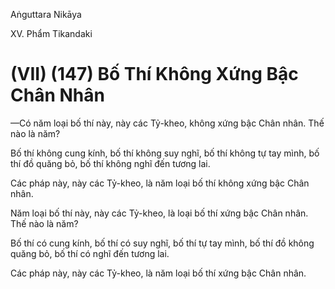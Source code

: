 Aṅguttara Nikāya

XV. Phẩm Tikandaki

# (VII) (147) Bố Thí Không Xứng Bậc Chân Nhân

—Có năm loại bố thí này, này các Tỷ-kheo, không xứng bậc Chân nhân. Thế nào là năm?

Bố thí không cung kính, bố thí không suy nghĩ, bố thí không tự tay mình, bố thí đồ quăng bỏ, bố thí không nghĩ đến tương lai.

Các pháp này, này các Tỷ-kheo, là năm loại bố thí không xứng bậc Chân nhân.

Năm loại bố thí này, này các Tỷ-kheo, là loại bố thí xứng bậc Chân nhân. Thế nào là năm?

Bố thí có cung kính, bố thí có suy nghĩ, bố thí tự tay mình, bố thí đồ không quăng bỏ, bố thí có nghĩ đến tương lai.

Các pháp này, này các Tỷ-kheo, là năm loại bố thí xứng bậc Chân nhân.

